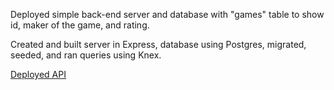 Deployed simple back-end server and database with "games" table to show id, maker of the game, and rating. 

Created and built server in Express, database using Postgres, migrated, seeded, and ran queries using Knex.

[Deployed API](https://gmemory3.herokuapp.com/games)


